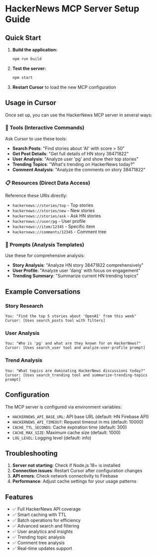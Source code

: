 # HackerNews MCP Server Setup Guide

## Quick Start

1. **Build the application:**
   ```bash
   npm run build
   ```

2. **Test the server:**
   ```bash
   npm start
   ```

3. **Restart Cursor** to load the new MCP configuration

## Usage in Cursor

Once set up, you can use the HackerNews MCP server in several ways:

### 🔧 Tools (Interactive Commands)

Ask Cursor to use these tools:

- **Search Posts**: "Find stories about 'AI' with score > 50"
- **Get Post Details**: "Get full details of HN story 38471822"
- **User Analysis**: "Analyze user 'pg' and show their top stories"
- **Trending Topics**: "What's trending on HackerNews today?"
- **Comment Analysis**: "Analyze the comments on story 38471822"

### 📋 Resources (Direct Data Access)

Reference these URIs directly:

- `hackernews://stories/top` - Top stories
- `hackernews://stories/new` - New stories
- `hackernews://stories/ask` - Ask HN stories
- `hackernews://user/pg` - User profile
- `hackernews://item/12345` - Specific item
- `hackernews://comments/12345` - Comment tree

### 🎯 Prompts (Analysis Templates)

Use these for comprehensive analysis:

- **Story Analysis**: "Analyze HN story 38471822 comprehensively"
- **User Profile**: "Analyze user 'dang' with focus on engagement"
- **Trending Summary**: "Summarize current HN trending topics"

## Example Conversations

### Story Research
```
You: "Find the top 5 stories about 'OpenAI' from this week"
Cursor: [Uses search_posts tool with filters]
```

### User Analysis
```
You: "Who is 'pg' and what are they known for on HackerNews?"
Cursor: [Uses search_user tool and analyze-user-profile prompt]
```

### Trend Analysis
```
You: "What topics are dominating HackerNews discussions today?"
Cursor: [Uses search_trending tool and summarize-trending-topics prompt]
```

## Configuration

The MCP server is configured via environment variables:

- `HACKERNEWS_API_BASE_URL`: API base URL (default: HN Firebase API)
- `HACKERNEWS_API_TIMEOUT`: Request timeout in ms (default: 10000)
- `CACHE_TTL_SECONDS`: Cache expiration time (default: 300)
- `CACHE_MAX_SIZE`: Maximum cache size (default: 1000)
- `LOG_LEVEL`: Logging level (default: info)

## Troubleshooting

1. **Server not starting**: Check if Node.js 18+ is installed
2. **Connection issues**: Restart Cursor after configuration changes
3. **API errors**: Check network connectivity to Firebase
4. **Performance**: Adjust cache settings for your usage patterns

## Features

- ✅ Full HackerNews API coverage
- ✅ Smart caching with TTL
- ✅ Batch operations for efficiency
- ✅ Advanced search and filtering
- ✅ User analytics and insights
- ✅ Trending topic analysis
- ✅ Comment tree analysis
- ✅ Real-time updates support 